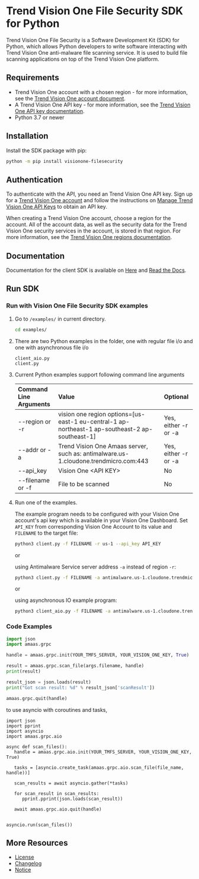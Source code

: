 # Trend Vision One File Security SDK for Python

Trend Vision One File Security is a Software Development Kit (SDK) for Python, which allows Python developers to write software interacting with Trend Vision One anti-malware file scanning service. It is used to build file scanning applications on top of the Trend Vision One platform.

## Requirements

- Trend Vision One account with a chosen region - for more information, see the [Trend Vision One account document](https://docs.trendmicro.com/en-us/enterprise/trend-micro-xdr-help/Home).
- A Trend Vision One API key - for more information, see the [Trend Vision One API key documentation](https://docs.trendmicro.com/en-us/enterprise/trend-vision-one/administrative-setti/accountspartfoundati/api-keys.aspx).
- Python 3.7 or newer


## Installation

Install the SDK package with pip:

   ```sh
   python -m pip install visionone-filesecurity
   ```

## Authentication

To authenticate with the API, you need an Trend Vision One API key. Sign up for a [Trend Vision One account](https://docs.trendmicro.com/en-us/enterprise/trend-vision-one.aspx) and follow the instructions on [Manage Trend Vision One API Keys](https://docs.trendmicro.com/en-us/enterprise/trend-vision-one/administrative-setti/accountspartfoundati/api-keys.aspx) to obtain an API key.

When creating a Trend Vision One account, choose a region for the account. All of the account data, as well as the security data for the Trend Vision One security services in the account, is stored in that region. For more information, see the [Trend Vision One regions documentation](https://docs.trendmicro.com/en-us/enterprise/trend-vision-one.aspx).

## Documentation

Documentation for the client SDK is available on [Here](README.md) and [Read the Docs](https://cloudone.trendmicro.com/docs/).

## Run SDK

### Run with Vision One File Security SDK examples

1. Go to `/examples/` in current directory.

   ```sh
   cd examples/
   ```

2. There are two Python examples in the folder, one with regular file i/o and one with asynchronous file i/o

   ```text
   client_aio.py
   client.py
   ```

3. Current Python examples support following command line arguments

   | Command Line Arguments                 | Value                                                                                                               | Optional |
   | :------------------ |:--------------------------------------------------------------------------------------------------------------------| :------- |
   | --region or -r | vision one region options=[us-east-1 eu-central-1 ap-northeast-1 ap-southeast-2 ap-southeast-1]                     | Yes, either -r or -a
   | --addr or -a   | Trend Vision One Amaas server, such as: antimalware.us-1.cloudone.trendmicro.com:443                                | Yes, either -r or -a      |
   | --api_key      | Vision One \<API KEY\>                                                                                              | No       |
   | --filename or -f | File to be scanned                                                                                                  | No       |

4. Run one of the examples.

   The example program needs to be configured with your Vision One account's api key which is available in your Vision One Dashboard. Set `API_KEY` from corresponding Vision One Account to its value and `FILENAME` to the target file:

   ```sh
   python3 client.py -f FILENAME -r us-1 --api_key API_KEY
   ```

   or

   using Antimalware Service server address `-a` instead of region `-r`:

   ```sh
   python3 client.py -f FILENAME -a antimalware.us-1.cloudone.trendmicro.com:443 --api_key API_KEY
   ```

   or

   using asynchronous IO example program:

   ```sh
   python3 client_aio.py -f FILENAME -a antimalware.us-1.cloudone.trendmicro.com:443 --api_key API_KEY
   ```

### Code Examples

```python
import json
import amaas.grpc

handle = amaas.grpc.init(YOUR_TMFS_SERVER, YOUR_VISION_ONE_KEY, True)

result = amaas.grpc.scan_file(args.filename, handle)
print(result)

result_json = json.loads(result)
print("Got scan result: %d" % result_json['scanResult'])

amaas.grpc.quit(handle)

```

to use asyncio with  coroutines and tasks,

```python:
import json
import pprint
import asyncio
import amaas.grpc.aio

async def scan_files():
   handle = amaas.grpc.aio.init(YOUR_TMFS_SERVER, YOUR_VISION_ONE_KEY, True)

   tasks = [asyncio.create_task(amaas.grpc.aio.scan_file(file_name, handle))]

   scan_results = await asyncio.gather(*tasks)

   for scan_result in scan_results:
      pprint.pprint(json.loads(scan_result))

   await amaas.grpc.aio.quit(handle)


asyncio.run(scan_files())

```

## More Resources

- [License](https://github.com/trendmicro/tm-v1-fs-python-sdk/blob/main/LICENSE)
- [Changelog](https://github.com/trendmicro/cloudone-antimalware-python-sdk/blob/main/CHANGELOG.md)
- [Notice](https://github.com/trendmicro/cloudone-antimalware-python-sdk/blob/main/NOTICE)
